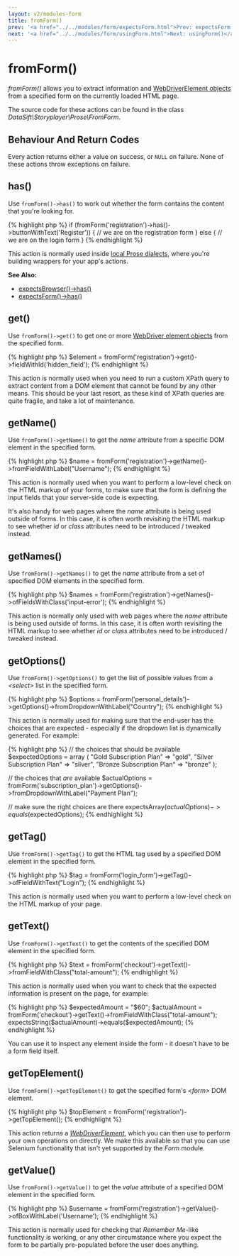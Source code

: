 ```yaml
---
layout: v2/modules-form
title: fromForm()
prev: '<a href="../../modules/form/expectsForm.html">Prev: expectsForm()</a>'
next: '<a href="../../modules/form/usingForm.html">Next: usingForm()</a>'
---
```


# fromForm()

_fromForm()_ allows you to extract information and [WebDriverElement objects](webdriver.html) from a specified form on the currently loaded HTML page.

The source code for these actions can be found in the class _DataSift\Storyplayer\Prose\FromForm_.

## Behaviour And Return Codes

Every action returns either a value on success, or `NULL` on failure.  None of these actions throw exceptions on failure.

## has()

Use `fromForm()->has()` to work out whether the form contains the content that you're looking for.

{% highlight php %}
if (fromForm('registration')->has()->buttonWithText('Register')) {
	// we are on the registration form
}
else {
	// we are on the login form
}
{% endhighlight %}

This action is normally used inside [local Prose dialects](../../prose/local-dialects.html), where you're building wrappers for your app's actions.

__See Also:__

* [expectsBrowser()->has()](../browser/expectsBrowser.html#has)
* [expectsForm()->has()](expectsForm.html#has)

## get()

Use `fromForm()->get()` to get one or more [WebDriver element objects](webdriver.html#webdriver_elements) from the specified form.

{% highlight php %}
$element = fromForm('registration')->get()->fieldWithId('hidden_field');
{% endhighlight %}

This action is normally used when you need to run a custom XPath query to extract content from a DOM element that cannot be found by any other means.  This should be your last resort, as these kind of XPath queries are quite fragile, and take a lot of maintenance.

## getName()

Use `fromForm()->getName()` to get the _name_ attribute from a specific DOM element in the specified form.

{% highlight php %}
$name = fromForm('registration')->getName()->fromFieldWithLabel("Username");
{% endhighlight %}

This action is normally used when you want to perform a low-level check on the HTML markup of your forms, to make sure that the form is defining the input fields that your server-side code is expecting.

It's also handy for web pages where the _name_ attribute is being used outside of forms.  In this case, it is often worth revisiting the HTML markup to see whether _id_ or _class_ attributes need to be introduced / tweaked instead.

## getNames()

Use `fromForm()->getNames()` to get the _name_ attribute from a set of specified DOM elements in the specified form.

{% highlight php %}
$names = fromForm('registration')->getNames()->ofFieldsWithClass('input-error');
{% endhighlight %}

This action is normally only used with web pages where the _name_ attribute is being used outside of forms.  In this case, it is often worth revisiting the HTML markup to see whether _id_ or _class_ attributes need to be introduced / tweaked instead.

## getOptions()

Use `fromForm()->getOptions()` to get the list of possible values from a _&lt;select&gt;_ list in the specified form.

{% highlight php %}
$options = fromForm('personal_details')->getOptions()->fromDropdownWithLabel("Country");
{% endhighlight %}

This action is normally used for making sure that the end-user has the choices that are expected - especially if the dropdown list is dynamically generated.  For example:

{% highlight php %}
// the choices that should be available
$expectedOptions = array (
	"Gold Subscription Plan" => "gold",
	"Silver Subscription Plan" => "silver",
	"Bronze Subscription Plan" => "bronze"
);

// the choices that *are* available
$actualOptions = fromForm('subscription_plan')->getOptions()->fromDropdownWithLabel("Payment Plan");

// make sure the right choices are there
expectsArray($actualOptions)->equals($expectedOptions);
{% endhighlight %}

## getTag()

Use `fromForm()->getTag()` to get the HTML tag used by a specified DOM element in the specified form.

{% highlight php %}
$tag = fromForm('login_form')->getTag()->ofFieldWithText("Login");
{% endhighlight %}

This action is normally used when you want to perform a low-level check on the HTML markup of your page.

## getText()

Use `fromForm()->getText()` to get the contents of the specified DOM element in the specified form.

{% highlight php %}
$text = fromForm('checkout')->getText()->fromFieldWithClass("total-amount");
{% endhighlight %}

This action is normally used when you want to check that the expected information is present on the page, for example:

{% highlight php %}
$expectedAmount = "$60";
$actualAmount = fromForm('checkout')->getText()->fromFieldWithClass("total-amount");
expectsString($actualAmount)->equals($expectedAmount);
{% endhighlight %}

You can use it to inspect any element inside the form - it doesn't have to be a form field itself.

## getTopElement()

Use `fromForm()->getTopElement()` to get the specified form's _&lt;form&gt;_ DOM element.

{% highlight php %}
$topElement = fromForm('registration')->getTopElement();
{% endhighlight %}

This action returns a _[WebDriverElement](webdriver.html)_, which you can then use to perform your own operations on directly.  We make this available so that you can use Selenium functionality that isn't yet supported by the _Form_ module.

## getValue()

Use `fromForm()->getValue()` to get the _value_ attribute of a specified DOM element in the specified form.

{% highlight php %}
$username = fromForm('registration')->getValue()->ofBoxWithLabel('Username');
{% endhighlight %}

This action is normally used for checking that _Remember Me_-like functionality is working, or any other circumstance where you expect the form to be partially pre-populated before the user does anything.